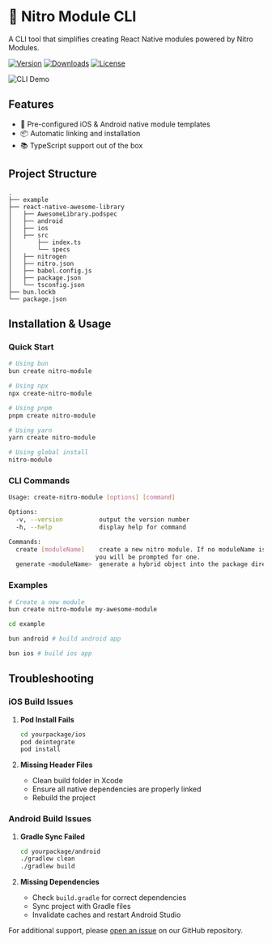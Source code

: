 # 🚀 Nitro Module CLI

A CLI tool that simplifies creating React Native modules powered by Nitro Modules.

[![Version](https://img.shields.io/npm/v/create-nitro-module.svg)](https://www.npmjs.com/package/create-nitro-module)
[![Downloads](https://img.shields.io/npm/dm/create-nitro-module.svg)](https://www.npmjs.com/package/create-nitro-module)
[![License](https://img.shields.io/npm/l/create-nitro-module.svg)](LICENSE)

![CLI Demo](https://raw.githubusercontent.com/patrickkabwe/nitro-cli/refs/heads/main/assets/nitro-module-cli.gif)

## Features

- 📱 Pre-configured iOS & Android native module templates
- 📦 Automatic linking and installation
- 📚 TypeScript support out of the box

## Project Structure

```
.
├── example
├── react-native-awesome-library
│   ├── AwesomeLibrary.podspec
│   ├── android
│   ├── ios
│   ├── src
│       ├── index.ts
│       └── specs
│   ├── nitrogen
│   ├── nitro.json
│   ├── babel.config.js
│   ├── package.json
│   └── tsconfig.json
├── bun.lockb
└── package.json
```

## Installation & Usage

### Quick Start
```bash
# Using bun
bun create nitro-module

# Using npx
npx create-nitro-module

# Using pnpm
pnpm create nitro-module

# Using yarn
yarn create nitro-module

# Using global install
nitro-module
```

### CLI Commands
```bash
Usage: create-nitro-module [options] [command]

Options:
  -v, --version          output the version number
  -h, --help             display help for command

Commands:
  create [moduleName]    create a new nitro module. If no moduleName is provided, 
                        you will be prompted for one.
  generate <moduleName>  generate a hybrid object into the package directory
```

### Examples
```bash
# Create a new module
bun create nitro-module my-awesome-module

cd example

bun android # build android app

bun ios # build ios app
```

## Troubleshooting

### iOS Build Issues
1. **Pod Install Fails**
   ```bash
   cd yourpackage/ios
   pod deintegrate
   pod install
   ```

2. **Missing Header Files**
   - Clean build folder in Xcode
   - Ensure all native dependencies are properly linked
   - Rebuild the project

### Android Build Issues
1. **Gradle Sync Failed**
   ```bash
   cd yourpackage/android
   ./gradlew clean
   ./gradlew build
   ```

2. **Missing Dependencies**
   - Check `build.gradle` for correct dependencies
   - Sync project with Gradle files
   - Invalidate caches and restart Android Studio


For additional support, please [open an issue](https://github.com/patrickkabwe/nitro-module-cli/issues) on our GitHub repository.